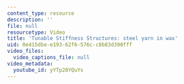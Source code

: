 ```yaml
---
content_type: resource
description: ''
file: null
resourcetype: Video
title: 'Tunable Stiffness Structures: steel yarn in wax'
uid: 0e415dbe-e193-62f6-576c-c8b83d390fff
video_files:
  video_captions_file: null
video_metadata:
  youtube_id: yYTp28YQuYs
---
```

